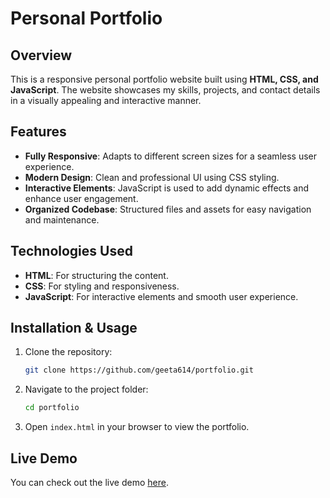 # Personal Portfolio

## Overview
This is a responsive personal portfolio website built using **HTML, CSS, and JavaScript**. The website showcases my skills, projects, and contact details in a visually appealing and interactive manner.

## Features
- **Fully Responsive**: Adapts to different screen sizes for a seamless user experience.
- **Modern Design**: Clean and professional UI using CSS styling.
- **Interactive Elements**: JavaScript is used to add dynamic effects and enhance user engagement.
- **Organized Codebase**: Structured files and assets for easy navigation and maintenance.

## Technologies Used
- **HTML**: For structuring the content.
- **CSS**: For styling and responsiveness.
- **JavaScript**: For interactive elements and smooth user experience.

## Installation & Usage
1. Clone the repository:
   ```bash
   git clone https://github.com/geeta614/portfolio.git
   ```
2. Navigate to the project folder:
   ```bash
   cd portfolio
   ```
3. Open `index.html` in your browser to view the portfolio.

## Live Demo
You can check out the live demo <a href="https://geeta-garg-portfolio.netlify.app/" target="_blank">here</a>.
